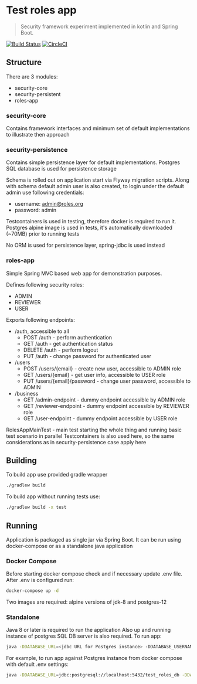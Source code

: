 # Test roles app
> Security framework experiment implemented in kotlin and Spring Boot.

[![Build Status](https://travis-ci.com/gubanov/test-roles.svg?branch=master)](https://travis-ci.com/gubanov/test-roles)
[![CircleCI](https://circleci.com/gh/gubanov/test-roles.svg?style=shield)](https://circleci.com/gh/gubanov/test-roles)


## Structure
There are 3 modules:
* security-core
* security-persistent
* roles-app

### security-core
Contains framework interfaces and minimum set of default implementations to illustrate then approach 

### security-persistence 
Contains simple persistence layer for default implementations. 
Postgres SQL database is used for persistence storage

Schema is rolled out on application start via Flyway migration scripts.
Along with schema default admin user is also created, to login under the default admin use following credentials:
* username: admin@roles.org
* password: admin

Testcontainers is used in testing, therefore docker is required to run it.
Postgres alpine image is used in tests, it's automatically downloaded (~70MB) prior to running tests    

No ORM is used for persistence layer, spring-jdbc is used instead

### roles-app
Simple Spring MVC based web app for demonstration purposes.

Defines following security roles:
* ADMIN
* REVIEWER
* USER

Exports following endpoints:
* /auth, accessible to all
  * POST /auth - perform authentication
  * GET /auth - get authentication status
  * DELETE /auth - perform logout
  * PUT /auth - change password for authenticated user
* /users
  * POST /users/{email} - create new user, accessible to ADMIN role
  * GET /users/{email} - get user info, accessible to USER role
  * PUT /users/{email}/password - change user password, accessible to ADMIN
* /business
  * GET /admin-endpoint - dummy endpoint accessible by ADMIN role
  * GET /reviewer-endpoint - dummy endpoint accessible by REVIEWER role
  * GET /user-endpoint - dummy endpoint accessible by USER role

RolesAppMainTest - main test starting the whole thing and running basic test scenario in parallel
Testcontainers is also used here, so the same considerations as in security-persistence case apply here

## Building
To build app use provided gradle wrapper
```bash
./gradlew build
```
To build app without running tests use:
```bash
./gradlew build -x test
```

## Running
Application is packaged as single jar via Spring Boot. 
It can be run using docker-compose or as a standalone java application

### Docker Compose
Before starting docker compose check and if necessary update .env file.
After .env is configured run:
```bash
docker-compose up -d
``` 
Two images are required: alpine versions of jdk-8 and postgres-12

### Standalone
Java 8 or later is required to run the application
Also up and running instance of postgres SQL DB server is also required.
To run app:
```bash
java -DDATABASE_URL=<jdbc URL for Postgres instance> -DDATABASE_USERNAME=<username> -DDATABASE_PASSWORD=<password>  -jar roles-app/build/libs/roles-app-1.0-SNAPSHOT.jar
```
For example, to run app against Postgres instance from docker compose with default .env settings:
```bash
java -DDATABASE_URL=jdbc:postgresql://localhost:5432/test_roles_db -DDATABASE_USERNAME=test_roles -DDATABASE_PASSWORD=test_roles_pwd  -jar roles-app/build/libs/roles-app-1.0-SNAPSHOT.jar
```